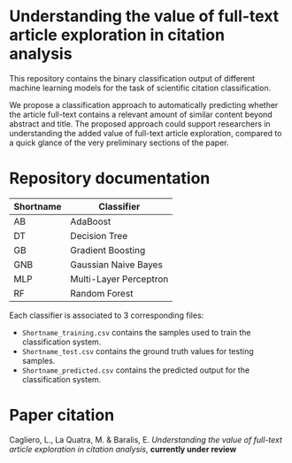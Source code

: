 # Understanding the value of full-text article exploration in citation analysis

This repository contains the binary classification output of different machine learning models for the task of scientific citation classification.

We propose a classification approach to automatically predicting whether the article full-text contains a relevant amount of similar content beyond abstract and title. The proposed approach could support researchers in understanding the added value of full-text article exploration, compared to a quick glance of the very preliminary sections of the paper. 

# Repository documentation

| Shortname | Classifier             |
|-----------|------------------------|
| AB        | AdaBoost               |
| DT        | Decision Tree          |
| GB        | Gradient Boosting      |
| GNB       | Gaussian Naive Bayes   |
| MLP       | Multi-Layer Perceptron |
| RF        | Random Forest          |

Each classifier is associated to 3 corresponding files:
- `Shortname_training.csv` contains the samples used to train the classification system.
- `Shortname_test.csv` contains the ground truth values for testing samples.
- `Shortname_predicted.csv` contains the predicted output for the classification system.

# Paper citation 

Cagliero, L., La Quatra, M. & Baralis, E. *Understanding the value of full-text article exploration in citation analysis*, **currently under review**


